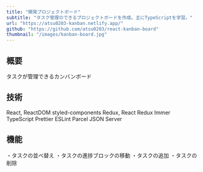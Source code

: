 ```yaml
---
title: "開発プロジェクトボード"
subtitle: "タスク管理のできるプロジェクトボードを作成。主にTypeScriptを学習。"
url: "https://atsu0203-kanban.netlify.app/"
github: "https://github.com/atsu0203/react-kanban-board"
thumbnail: "/images/kanban-board.jpg"
---
```

## 概要
タスクが管理できるカンバンボード

## 技術
React, ReactDOM
styled-components
Redux, React Redux
Immer
TypeScript
Prettier
ESLint
Parcel
JSON Server

## 機能

・タスクの並べ替え
・タスクの進捗ブロックの移動
・タスクの追加
・タスクの削除